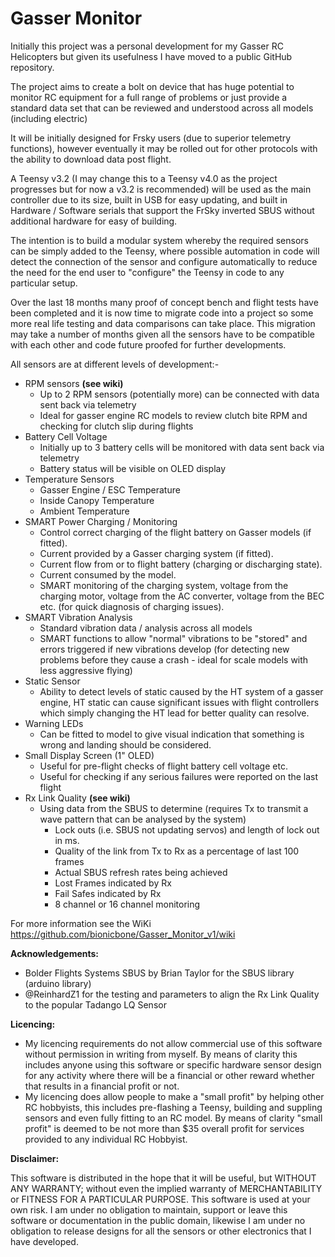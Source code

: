# Gasser Monitor

Initially this project was a personal development for my Gasser RC Helicopters but given its usefulness I have moved to a public GitHub repository. 

The project aims to create a bolt on device that has huge potential to monitor RC equipment for a full range of problems or just provide a standard data set that can be reviewed and understood across all models (including electric)

It will be initially designed for Frsky users (due to superior telemetry functions), however eventually it may be rolled out for other protocols with the ability to download data post flight.

A Teensy v3.2 (I may change this to a Teensy v4.0 as the project progresses but for now a v3.2 is recommended) will be used as the main controller due to its size, built in USB for easy updating, and built in Hardware / Software serials that support the FrSky inverted SBUS without additional hardware for easy of building.

The intention is to build a modular system whereby the required sensors can be simply added to the Teensy, where possible automation in code will detect the connection of the sensor and configure automatically to reduce the need for the end user to "configure" the Teensy in code to any particular setup.

Over the last 18 months many proof of concept bench and flight tests have been completed and it is now time to migrate code into a project so some more real life testing and data comparisons can take place. This migration may take a number of months given all the sensors have to be compatible with each other and code future proofed for further developments.

All sensors are at different levels of development:-

* RPM sensors **(see wiki)**
  * Up to 2 RPM sensors (potentially more) can be connected with data sent back via telemetry
  * Ideal for gasser engine RC models to review clutch bite RPM and checking for clutch slip during flights
* Battery Cell Voltage
  * Initially up to 3 battery cells will be monitored with data sent back via telemetry
  * Battery status will be visible on OLED display
* Temperature Sensors
  * Gasser Engine / ESC Temperature
  * Inside Canopy Temperature
  * Ambient Temperature
* SMART Power Charging / Monitoring
  * Control correct charging of the flight battery on Gasser models (if fitted).
  * Current provided by a Gasser charging system (if fitted).
  * Current flow from or to flight battery (charging or discharging state).
  * Current consumed by the model.
  * SMART monitoring of the charging system, voltage from the charging motor, voltage from the AC converter, voltage from the BEC etc. (for quick diagnosis of charging issues).
* SMART Vibration Analysis
  * Standard vibration data / analysis across all models
  * SMART functions to allow "normal" vibrations to be "stored" and errors triggered if new vibrations develop (for detecting new problems before they cause a crash - ideal for scale models with less aggressive flying)
* Static Sensor
  * Ability to detect levels of static caused by the HT system of a gasser engine, HT static can cause significant issues with flight controllers which simply changing the HT lead for better quality can resolve.
* Warning LEDs
  * Can be fitted to model to give visual indication that something is wrong and landing should be considered.
* Small Display Screen (1" OLED)
  * Useful for pre-flight checks of flight battery cell voltage etc.
  * Useful for checking if any serious failures were reported on the last flight
* Rx Link Quality **(see wiki)**
  * Using data from the SBUS to determine (requires Tx to transmit a wave pattern that can be analysed by the system)
    * Lock outs (i.e. SBUS not updating servos) and length of lock out in ms.
    * Quality of the link from Tx to Rx as a percentage of last 100 frames
    * Actual SBUS refresh rates being achieved
    * Lost Frames indicated by Rx
    * Fail Safes indicated by Rx
    * 8 channel or 16 channel monitoring

 For more information see the WiKi    https://github.com/bionicbone/Gasser_Monitor_v1/wiki

**Acknowledgements:**
* Bolder Flights Systems SBUS by Brian Taylor for the SBUS library (arduino library)
* @ReinhardZ1 for the testing and parameters to align the Rx Link Quality to the popular Tadango LQ Sensor

**Licencing:** 
* My licencing requirements do not allow commercial use of this software without permission in writing from myself. By means of clarity this includes anyone using this software or specific hardware sensor design for any activity where there will be a financial or other reward whether that results in a financial profit or not.
* My licencing does allow people to make a "small profit" by helping other RC hobbyists, this includes pre-flashing a Teensy, building and suppling sensors and even fully fitting to an RC model. By means of clarity "small profit" is deemed to be not more than $35 overall profit for services provided to any individual RC Hobbyist.

**Disclaimer:** 

This software is distributed in the hope that it will be useful, but WITHOUT ANY WARRANTY; without even the implied warranty of MERCHANTABILITY or FITNESS FOR A PARTICULAR PURPOSE. This software is used at your own risk. I am under no obligation to maintain, support or leave this software or documentation in the public domain, likewise I am under no obligation to release designs for all the sensors or other electronics that I have developed.
